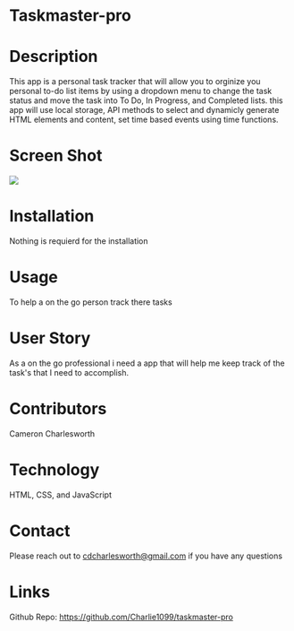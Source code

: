 # Taskmaster-pro

# Description
This app is a personal task tracker that will allow you to orginize you personal to-do list items by using a dropdown menu to change the task status and move the task into To Do, In Progress, and Completed lists. this app will use local storage, API methods to select and dynamicly generate HTML elements and content, set time based events using time functions.

# Screen Shot
<image src="taskmaster-starter\assets\images\taskmaster.png">

# Installation
Nothing is requierd for the installation

# Usage
To help a on the go person track there tasks

# User Story 
As a on the go professional i need a app that will help me keep track of the task's that I need to accomplish.

# Contributors
Cameron Charlesworth

# Technology
HTML, CSS, and JavaScript

# Contact
Please reach out to cdcharlesworth@gmail.com if you have any questions

# Links
Github Repo: https://github.com/Charlie1099/taskmaster-pro